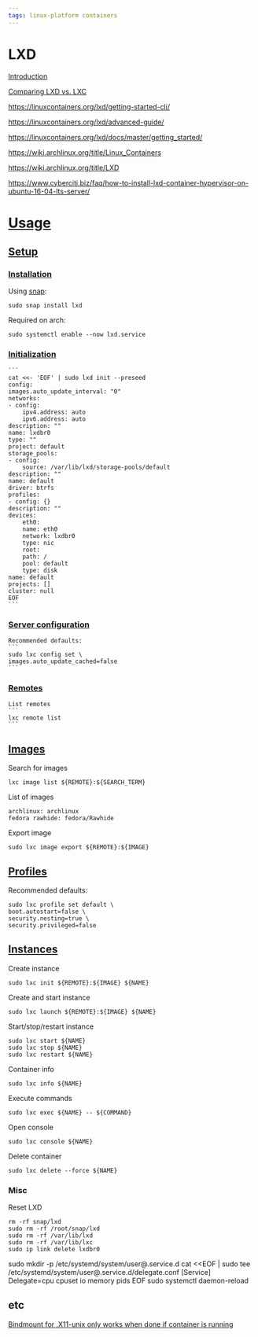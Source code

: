 ```yaml
---
tags: linux-platform containers
---
```

# **LXD**
[Introduction](https://linuxcontainers.org/lxd/introduction/)

[Comparing LXD vs. LXC](https://discuss.linuxcontainers.org/t/comparing-lxd-vs-lxc/24)

https://linuxcontainers.org/lxd/getting-started-cli/

https://linuxcontainers.org/lxd/advanced-guide/

https://linuxcontainers.org/lxd/docs/master/getting_started/

https://wiki.archlinux.org/title/Linux_Containers

https://wiki.archlinux.org/title/LXD

https://www.cyberciti.biz/faq/how-to-install-lxd-container-hypervisor-on-ubuntu-16-04-lts-server/

# [Usage](https://linuxcontainers.org/lxd/docs/master/)
## [Setup](https://linuxcontainers.org/lxd/docs/master/getting_started/)
### [Installation](https://linuxcontainers.org/lxd/docs/master/installing/)
Using [snap](https://snapcraft.io/docs/installing-snapd):
```
sudo snap install lxd
```
Required on arch:
```
sudo systemctl enable --now lxd.service
```
### [Initialization](https://linuxcontainers.org/lxd/docs/master/howto/initialize/)
	```
	cat <<- 'EOF' | sudo lxd init --preseed
	config:
	images.auto_update_interval: "0"
	networks:
	- config:
		ipv4.address: auto
		ipv6.address: auto
	description: ""
	name: lxdbr0
	type: ""
	project: default
	storage_pools:
	- config:
		source: /var/lib/lxd/storage-pools/default
	description: ""
	name: default
	driver: btrfs
	profiles:
	- config: {}
	description: ""
	devices:
		eth0:
		name: eth0
		network: lxdbr0
		type: nic
		root:
		path: /
		pool: default
		type: disk
	name: default
	projects: []
	cluster: null
	EOF
	```
### [Server configuration](https://linuxcontainers.org/lxd/docs/master/server/)

	Recommended defaults:
	```
	sudo lxc config set \
	images.auto_update_cached=false
	```
### [Remotes](https://linuxcontainers.org/lxd/docs/master/remotes/)

	List remotes
	```
	lxc remote list
	```
## [Images](https://linuxcontainers.org/lxd/docs/master/images/)

Search for images
```
lxc image list ${REMOTE}:${SEARCH_TERM}
```

List of images
```
archlinux: archlinux
fedora rawhide: fedora/Rawhide
```

Export image
```
sudo lxc image export ${REMOTE}:${IMAGE}
```

## [Profiles](https://linuxcontainers.org/lxd/docs/master/profiles/#)

Recommended defaults:
```
sudo lxc profile set default \
boot.autostart=false \
security.nesting=true \
security.privileged=false

```
## [Instances](https://linuxcontainers.org/lxd/docs/master/instances/)
Create instance
```
sudo lxc init ${REMOTE}:${IMAGE} ${NAME}
```
Create and start instance
```
sudo lxc launch ${REMOTE}:${IMAGE} ${NAME}
```
Start/stop/restart instance
```
sudo lxc start ${NAME}
sudo lxc stop ${NAME}
sudo lxc restart ${NAME}
```
Container info
```
sudo lxc info ${NAME}
```
Execute commands
```
sudo lxc exec ${NAME} -- ${COMMAND}
```
Open console
```
sudo lxc console ${NAME}
```
Delete container
```
sudo lxc delete --force ${NAME}
```
### Misc

Reset LXD
```
rm -rf snap/lxd
sudo rm -rf /root/snap/lxd
sudo rm -rf /var/lib/lxd
sudo rm -rf /var/lib/lxc
sudo ip link delete lxdbr0
```

sudo mkdir -p /etc/systemd/system/user@.service.d
cat <<EOF | sudo tee /etc/systemd/system/user@.service.d/delegate.conf
[Service]
Delegate=cpu cpuset io memory pids
EOF
sudo systemctl daemon-reload

## etc
[Bindmount for .X11-unix only works when done if container is running](https://github.com/lxc/lxd/issues/4540#issuecomment-387644954)